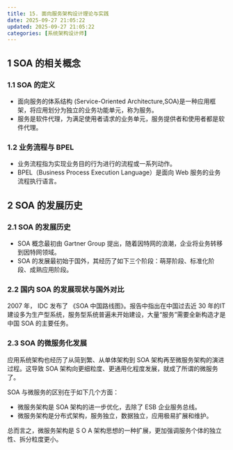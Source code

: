 ```yaml
---
title: 15. 面向服务架构设计理论与实践
date: 2025-09-27 21:05:22
updated: 2025-09-27 21:05:22
categories: [系统架构设计师]
---
```


## 1 SOA 的相关概念

### 1.1 SOA 的定义

- 面向服务的体系结构 (Service-Oriented Architecture,SOA)是一种应用框架，将应用划分为独立的业务功能单元，称为服务。
- 服务是软件代理，为满足使用者请求的业务单元，服务提供者和使用者都是软件代理。

### 1.2 业务流程与 BPEL

- 业务流程指为实现业务目的行为进行的流程或一系列动作。
- BPEL（Business Process Execution Language）是面向 Web 服务的业务流程执行语言。

## 2 SOA 的发展历史

### 2.1 SOA 的发展历史

- SOA 概念最初由 Gartner Group 提出，随着因特网的浪潮，企业将业务转移到因特网领域。
- SOA 的发展最初始于国外，其经历了如下三个阶段：萌芽阶段、标准化阶段、成熟应用阶段。

### 2.2 国内 SOA 的发展现状与国外对比

2007 年， IDC 发布了 《SOA 中国路线图》。报告中指出在中国过去近 30 年的IT建设多为生产型系统，服务型系统普遍未开始建设，大量“服务”需要全新构造才是中国 SOA 的主要任务。

### 2.3 SOA 的微服务化发展

应用系统架构也经历了从简到繁、从单体架构到 SOA 架构再至微服务架构的演进过程。这导致 SOA 架构向更细粒度、更通用化程度发展，就成了所谓的微服务了。 

SOA 与微服务的区别在于如下几个方面：

- 微服务架构是 SOA 架构的进一步优化，去除了 ESB 企业服务总线。
- 微服务架构是分布式架构，服务独立，数据独立，应用极易扩展和维护。

总而言之，微服务架构是 S O A 架构思想的一种扩展，更加强调服务个体的独立性、拆分粒度更小。
